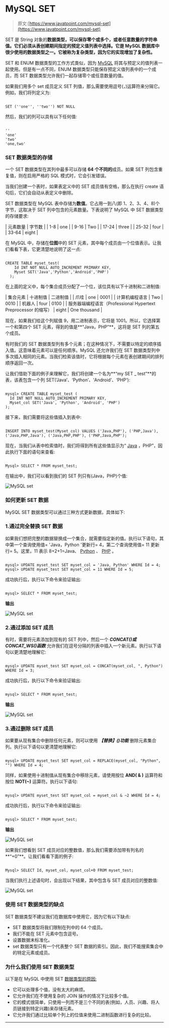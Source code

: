 # MySQL SET

> 原文:[https://www.javatpoint.com/mysql-set](https://www.javatpoint.com/mysql-set)

SET 是 String 对象的**数据类型，可以保存零个或多个，或者任意数量的字符串值。它们必须从表创建期间指定的预定义值列表中选择。它是 MySQL 数据库中很少使用的数据类型之一。它被称为复杂类型，因为它的实现增加了复杂性。**

SET 和 ENUM 数据类型的工作方式类似，因为 [MySQL](https://www.javatpoint.com/mysql-tutorial) 将其与预定义的值列表一起使用。但是有一点不同，ENUM 数据类型只能保存预定义值列表中的一个成员，而 SET 数据类型允许我们一起存储零个或任意数量的值。

如果我们用多个 set 成员定义 SET 列值，那么需要使用逗号(，)运算符来分隔它。例如，我们将列定义为:

```

SET (''one'', ''two'') NOT NULL

```

然后，我们的列可以具有以下任何值:

```

''
'one'
'two'
'one,two'

```

### SET 数据类型的存储

一个 SET 数据类型在其列中最多可以存储 **64 个不同的**成员。如果 SET 列包含重复值，则在启用严格的 SQL 模式时，它会引发错误。

当我们创建一个表时，如果表定义中的 SET 成员值有空格，那么在执行 create 语句后，它们会自动从表定义中删除。

SET 数据类型在 MySQL 表中存储为**数值**。它占用一到八(即 1、2、3、4、8)个字节，这取决于 SET 列中包含的元素数量。下表说明了 MySQL 中 SET 数据类型的存储要求:

| 元素数量 | 字节数 |
| 1-8 | one |
| 9-16 | Two |
| 17-24 | three |
| 25-32 | four |
| 33-64 | eight |

在 MySQL 中，存储在**位图**中的 SET 元素，其中每个成员由一个位值表示。让我们看看下表，它更清楚地说明了这一点:

```

CREATE TABLE myset_test(
    Id INT NOT NULL AUTO_INCREMENT PRIMARY KEY,
    Myset SET('Java','Python','Android','PHP')
  );

```

在上面的定义中，每个集合成员分配了一个位，该位具有以下十进制和二进制值:

| 集合元素 | 十进制值 | 二进制值 |
| 爪哇 | one | 0001 |
| 计算机编程语言 | Two | 0010 |
| 机器人 | four | 0100 |
| 服务器端编程语言（Professional Hypertext Preprocessor 的缩写） | eight | One thousand |

现在，如果我们给这个列赋值 9，用二进制表示，它将是 1001。所以，它选择第一个和第四个 SET 元素，得到的值是**“Java，PHP”**，这将是 SET 列的第五个成员。

有时我们的 SET 数据类型列有多个元素；在这种情况下，不需要以特定的顺序插入值。这意味着元素可以是任何顺序。MySQL 还允许我们在 SET 数据类型列中多次插入相同的元素。当我们检索该值时，它将根据每个元素在表创建期间的排列顺序返回一次。

让我们借助下面的例子来理解它，我们将创建一个名为**“my SET _ test”**的表，该表包含一个列 SET(‘Java’、‘Python’、‘Android’、‘PHP’):

```

mysql> CREATE TABLE myset_test (
  Id INT NOT NULL AUTO_INCREMENT PRIMARY KEY, 
  Myset_col SET('Java', 'Python', 'Android', 'PHP')
);

```

接下来，我们需要将这些值插入到表中:

```

INSERT INTO myset_test(Myset_col) VALUES ('Java,PHP'), ('PHP,Java'), 
('Java,PHP,Java'), ('Java,PHP,PHP'), ('PHP,Java,PHP');

```

现在，当我们从表中检索值时，我们将得到所有这些值显示为“ [Java](https://www.javatpoint.com/java-tutorial) ，PHP”，因此执行下面的语句来查看:

```

Mysql> SELECT * FROM myset_test;

```

在输出中，我们可以看到我们的 SET 列只有(Java，PHP)个值:

![MySQL set](../Images/a70e434a1381ed8adb44f1b9a60f0af9.png)

### 如何更新 SET 数据

MySQL SET 数据类型可以通过三种方式更新数据，具体如下:

### 1.通过完全替换 SET 数据

如果我们想把完整的数据替换成一个集合，就需要指定新的值。执行以下语句，其中第一个查询使用值= 'Java，Python '更新行= 4，第二个查询使用值= 11 更新行= 5。这里，11 表示 8+2+1=Java、 [Python](https://www.javatpoint.com/python-tutorial) 、 [PHP](https://www.javatpoint.com/php-tutorial) 。

```

mysql> UPDATE myset_test SET myset_col = 'Java, Python' WHERE Id = 4;
mysql> UPDATE myset_test SET myset_col = 11 WHERE Id = 5;

```

成功执行后，执行以下命令来验证输出:

```

mysql> SELECT * FROM myset_test;

```

**输出**

![MySQL set](../Images/013b2e0f77163967a0dcddb85bde8e04.png)

### 2.通过添加 SET 成员

有时，需要将元素添加到现有的 SET 列中，然后一个 ***CONCAT()或 CONCAT_WS()函数*** 允许我们在逗号分隔的列表中插入一个新元素。执行以下语句以更清楚地理解它:

```

mysql> UPDATE myset_test SET myset_col = CONCAT(myset_col, ", Python") WHERE Id = 3;

```

成功执行后，执行以下命令来验证输出:

```

mysql> SELECT * FROM myset_test;

```

**输出**

![MySQL set](../Images/9732779174b4ec966ba487b66d7517b0.png)

### 3.通过删除 SET 成员

如果要从现有集合中删除任何元素，则可以使用 ***【替换】()功能*** 删除元素集合列。执行以下语句以更清楚地理解它:

```

mysql> UPDATE myset_test SET myset_col = REPLACE(myset_col, "Python", "") WHERE Id = 4;

```

同样，如果使用十进制值从现有集合中移除元素，请使用按位 **AND( & )** 运算符和按位 **NOT(~)** 运算符。执行以下语句:

```

mysql> UPDATE myset_test SET myset_col = myset_col & ~2 WHERE Id = 4;

```

成功执行后，执行以下命令来验证输出:

```

mysql> SELECT * FROM myset_test;

```

**输出**

![MySQL set](../Images/4722e59019273c641c7d07e25df27610.png)

如果我们想看到 SET 成员对应的整数值，那么我们需要添加带有列名的**“+0”**。让我们看看下面的例子:

```

Mysql> SELECT Id, myset_col, myset_col+0 FROM myset_test;

```

当我们执行上述语句时，会出现以下结果，其中包含与 SET 成员对应的整数值:

![MySQL set](../Images/3c8d7ffb964511ccd0c05455ac8bf3b3.png)

### 使用 SET 数据类型的缺点

SET 数据类型不建议我们在数据库中使用它，因为它有以下缺点:

*   SET 数据类型将我们限制在列中的 64 个成员。
*   我们不能在 SET 元素中包含逗号。
*   设置数据未标准化。
*   set 数据类型只有一个代表整个 SET 数据的索引。因此，我们不能搜索集合中的特定元素或成员。

### 为什么我们使用 SET 数据类型

以下是在 MySQL 中使用 SET [数据类型的原因:](https://www.javatpoint.com/mysql-data-types)

*   它可以处理多个值，没有太大的麻烦。
*   它允许我们在不使用复杂的 JOIN 操作的情况下比较多个值。
*   它的模式很简单，只使用一列而不是三个不同的表(例如，人员、兴趣、将人员链接到特定兴趣)来存储元素。
*   它允许我们通过比较单个列上的位值来使用二进制函数进行复杂的比较。

* * *